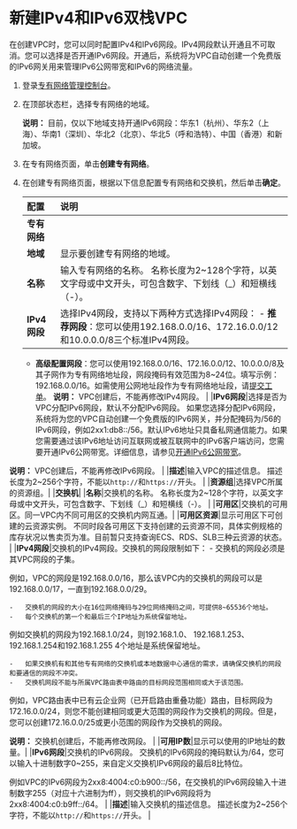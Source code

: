 # 新建IPv4和IPv6双栈VPC

在创建VPC时，您可以同时配置IPv4和IPv6网段。IPv4网段默认开通且不可取消。您可以选择是否开通IPv6网段。开通后，系统将为VPC自动创建一个免费版的IPv6网关用来管理IPv6公网带宽和IPv6的网络流量。

1.  登录[专有网络管理控制台](https://vpcnext.console.aliyun.com/vpc)。

2.  在顶部状态栏，选择专有网络的地域。

    **说明：** 目前，仅以下地域支持开通IPv6网段：华东1（杭州）、华东2（上海）、华南1（深圳）、华北2（北京）、华北5（呼和浩特）、中国（香港）和新加坡。

3.  在专有网络页面，单击**创建专有网络**。

4.  在创建专有网络页面，根据以下信息配置专有网络和交换机，然后单击**确定**。

    |配置|说明|
    |:-|:-|
    |**专有网络**|
    |**地域**|显示要创建专有网络的地域。|
    |**名称**|输入专有网络的名称。 名称长度为2~128个字符，以英文字母或中文开头，可包含数字、下划线（\_）和短横线（-）。 |
    |**IPv4网段**|选择IPv4网段，支持以下两种方式选择IPv4网段：     -   **推荐网段**：您可以使用192.168.0.0/16、172.16.0.0/12和10.0.0.0/8三个标准IPv4网段。
    -   **高级配置网段**：您可以使用192.168.0.0/16、172.16.0.0/12、10.0.0.0/8及其子网作为专有网络地址段，网段掩码有效范围为8~24位。填写示例：192.168.0.0/16。如需使用公网地址段作为专有网络地址段，请[提交工单](https://selfservice.console.aliyun.com/ticket/category/vpc/today)。
 **说明：** VPC创建后，不能再修改IPv4网段。 |
    |**IPv6网段**|选择是否为VPC分配IPv6网段，默认不分配IPv6网段。 如果您选择分配IPv6网段，系统将为您的VPC自动创建一个免费版的IPv6网关，并分配掩码为/56的IPv6网段，例如2xx1:db8::/56。默认IPv6地址只具备私网通信能力。如果您需要通过该IPv6地址访问互联网或被互联网中的IPv6客户端访问，您需要开通IPv6公网带宽。详细信息，请参见[开通IPv6公网带宽](/cn.zh-CN/用户指南/管理IPv6公网带宽/开通IPv6公网带宽.md)。

 **说明：** VPC创建后，不能再修改IPv6网段。 |
    |**描述**|输入VPC的描述信息。 描述长度为2~256个字符，不能以`http://`和`https://`开头。 |
    |**资源组**|选择VPC所属的资源组。|
    |**交换机**|
    |**名称**|交换机的名称。 名称长度为2~128个字符，以英文字母或中文开头，可包含数字、下划线（\_）和短横线（-）。 |
    |**可用区**|交换机的可用区。同一VPC内不同可用区的交换机内网互通。|
    |**可用区资源**|显示可用区下可创建的云资源实例。 不同时段各可用区下支持创建的云资源不同，具体实例规格的库存状况以售卖页为准。目前暂只支持查询ECS、RDS、SLB三种云资源的状态。 |
    |**IPv4网段**|交换机的IPv4网段。交换机的网段限制如下：     -   交换机的网段必须是其VPC网段的子集。

例如，VPC的网段是192.168.0.0/16，那么该VPC内的交换机的网段可以是192.168.0.0/17，一直到192.168.0.0/29。

    -   交换机的网段的大小在16位网络掩码与29位网络掩码之间，可提供8~65536个地址。
    -   每个交换机的第一个和最后三个IP地址为系统保留地址。

例如交换机的网段为192.168.1.0/24，则192.168.1.0、 192.168.1.253、 192.168.1.254和192.168.1.255 4个地址是系统保留地址。

    -   如果交换机有和其他专有网络的交换机或本地数据中心通信的需求，请确保交换机的网段和要通信的网段不冲突。
    -   交换机网段不能与所属VPC路由表中路由的目标网段范围相同或大于该范围。

例如，VPC路由表中已有云企业网（已开启路由重叠功能）路由，目标网段为172.16.0.0/24，则您不能创建相同或更大范围的网段作为交换机的网段。但是，您可以创建172.16.0.0/25或更小范围的网段作为交换机的网段。

 **说明：** 交换机创建后，不能再修改网段。 |
    |**可用IP数**|显示可以使用的IP地址的数量。|
    |**IPv6网段**|交换机的IPv6网段。 交换机的IPv6网段的掩码默认为/64，您可以输入十进制数字0~255，来自定义交换机IPv6网段的最后8比特位。

 例如VPC的IPv6网段为2xx8:4004:c0:b900::/56，在交换机的IPv6网段输入十进制数字255（对应十六进制为ff），则交换机的IPv6网段将为2xx8:4004:c0:b9ff::/64。 |
    |**描述**|输入交换机的描述信息。 描述长度为2~256个字符，不能以`http://`和`https://`开头。 |


